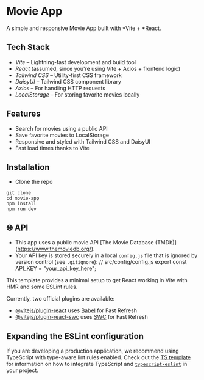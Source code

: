 # Movie App

A simple and responsive Movie App built with *Vite + *React.

## Tech Stack

- _Vite_ – Lightning-fast development and build tool
- _React_ (assumed, since you're using Vite + Axios + frontend logic)
- _Tailwind CSS_ – Utility-first CSS framework
- _DaisyUI_ – Tailwind CSS component library
- _Axios_ – For handling HTTP requests
- _LocalStorage_ – For storing favorite movies locally

## Features

- Search for movies using a public API
- Save favorite movies to LocalStorage
- Responsive and styled with Tailwind CSS and DaisyUI
- Fast load times thanks to Vite

## Installation

- Clone the repo

```
git clone
cd movie-app
npm install
npm run dev

```

## 🌐 API

- This app uses a public movie API [The Movie Database (TMDb)] (https://www.themoviedb.org/).
- Your API key is stored securely in a local `config.js` file that is ignored by version control (see `.gitignore`):
  // src/config/config.js
  export const API_KEY = "your_api_key_here";

This template provides a minimal setup to get React working in Vite with HMR and some ESLint rules.

Currently, two official plugins are available:

- [@vitejs/plugin-react](https://github.com/vitejs/vite-plugin-react/blob/main/packages/plugin-react) uses [Babel](https://babeljs.io/) for Fast Refresh
- [@vitejs/plugin-react-swc](https://github.com/vitejs/vite-plugin-react/blob/main/packages/plugin-react-swc) uses [SWC](https://swc.rs/) for Fast Refresh

## Expanding the ESLint configuration

If you are developing a production application, we recommend using TypeScript with type-aware lint rules enabled. Check out the [TS template](https://github.com/vitejs/vite/tree/main/packages/create-vite/template-react-ts) for information on how to integrate TypeScript and [`typescript-eslint`](https://typescript-eslint.io) in your project.

